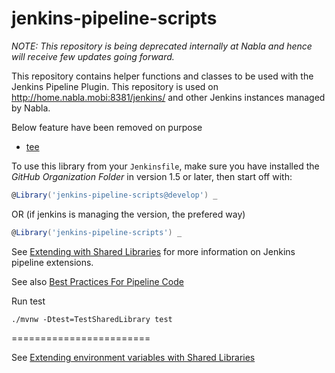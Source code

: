 jenkins-pipeline-scripts
========================

*NOTE: This repository is being deprecated internally at Nabla and hence
will receive few updates going forward.*

This repository contains helper functions and classes to be used with the Jenkins Pipeline Plugin.
This repository is used on http://home.nabla.mobi:8381/jenkins/ and other Jenkins instances managed by Nabla.

Below feature have been removed on purpose
 * [tee](https://jenkins.io/doc/pipeline/steps/pipeline-utility-steps/#-tee-%20tee%20output%20to%20file)

To use this library from your `Jenkinsfile`,
make sure you have installed the _GitHub Organization Folder_ in version 1.5 or later,
then start off with:

```groovy
@Library('jenkins-pipeline-scripts@develop') _
```

OR (if jenkins is managing the version, the prefered way)

```groovy
@Library('jenkins-pipeline-scripts') _
```

See [Extending with Shared Libraries](https://jenkins.io/doc/book/pipeline/shared-libraries/) for more
information on Jenkins pipeline extensions.

See also [Best Practices For Pipeline Code](https://jenkins.io/blog/2017/02/01/pipeline-scalability-best-practice/)

Run test

```
./mvnw -Dtest=TestSharedLibrary test
```

========================

See [Extending environment variables with Shared Libraries](https://devops.datenkollektiv.de/programatically-add-environment-variables-to-a-jenkins-instance.html)
